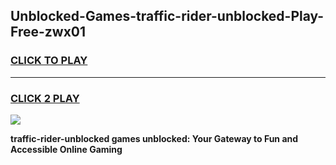 
## Unblocked-Games-traffic-rider-unblocked-Play-Free-zwx01
<h3>
<a href="https://premium76.site?title=traffic-rider-unblocked&ref=19M">CLICK TO PLAY</a></h3>
<hr>

<h3>
<a href="https://premium76.site?title=traffic-rider-unblocked&ref=19M">CLICK 2 PLAY</a>
  
</h3>

<a href="https://premium76.site?title=traffic-rider-unblocked&ref=19M"><img src="https://clearcache.store/games.png"></a>


**traffic-rider-unblocked games unblocked: Your Gateway to Fun and Accessible Online Gaming**
